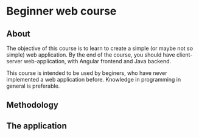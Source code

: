 # Beginner web course

## About 
The objective of this course is to learn to create a simple (or maybe not so simple) web application. By the end of the course, you should have client-server web-application, with Angular frontend and Java backend.

This course is intended to be used by beginers, who have never implemented a web application before. Knowledge in programming in general is preferable.

## Methodology



## The application
